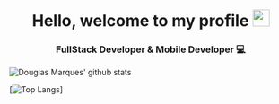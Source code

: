 <h1 align="center"> Hello, welcome to my profile <img src="https://media.giphy.com/media/hvRJCLFzcasrR4ia7z/giphy.gif" width="30px"></h1>

<h3 align="center">FullStack Developer & Mobile Developer 💻</h3>

<p align="center">

  ![Douglas Marques' github stats](https://github-readme-stats.vercel.app/api?username=Douglas-Marques&show_icons=true&theme=dracula)

  [![Top Langs](https://github-readme-stats.vercel.app/api/top-langs/?username=Douglas-Marques&theme=dracula)]
  
</p>
